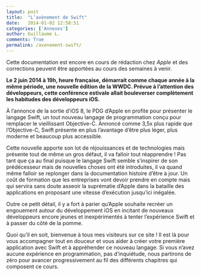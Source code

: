 ```yaml
---
layout: post
title:  "L’avènement de Swift"
date:   2014-01-02 12:58:51
categories: ['Annexes']
author: Guillaume L.
comments: True
permalink: /avenement-swift/
---
```


<div class="swift1">
	<p>Cette documentation est encore en cours de rédaction chez <em>Apple</em> et des corrections peuvent être apportées au cours des semaines à venir.</p>
</div>

**Le 2 juin 2014 à 19h, heure française, démarrait comme chaque année à la même période, une nouvelle édition de la WWDC. Prévue à l’attention des développeurs, cette conférence estivale allait bouleverser complètement les habitudes des développeurs iOS.**

À l’annonce de la sortie d’iOS 8, le PDG d’Apple en profite pour présenter le langage Swift, un tout nouveau langage de programmation conçu pour remplacer le vieillissant Objective-C. Annoncé comme 3,5x plus rapide que l’Objective-C, Swift présente en plus l’avantage d’être plus léger, plus moderne et beaucoup plus accessible.

Cette nouvelle apporte son lot de réjouissances et de technologies mais présente tout de même un gros défaut, il va falloir tout réapprendre ! Pas tant que ça au final puisque le langage Swift semble s’inspirer de son prédécesseur mais de nouvelles choses ont été introduites, il va quand même falloir se replonger dans la documentation histoire d’être à jour. Un coût de formation que les entreprises vont devoir prendre en compte mais qui servira sans doute asseoir la suprématie d’Apple dans la bataille des applications en proposant une vitesse d’exécution jusqu’ici inégalée.

Outre ce petit détail, il y a fort à parier qu’Apple souhaite recréer un engouement autour du développement iOS en incitant de nouveaux développeurs encore jeunes et inexpérimentés à tenter l’expérience Swift et à passer du côté de la pomme.

Quoi qu’il en soit, bienvenue à tous mes visiteurs sur ce site ! Il est là pour vous accompagner tout en douceur et vous aider à créer votre première application avec Swift et à appréhender ce nouveau langage. Si vous n’avez aucune expérience en programmation, pas d’inquiétude, nous partirons de zéro pour avancer progressivement au fil des différents chapitres qui composent ce cours.
